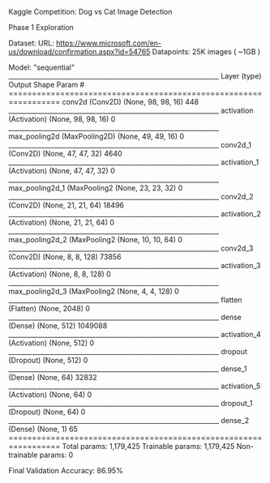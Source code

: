 
Kaggle Competition: Dog vs Cat Image Detection 


Phase 1 Exploration

  Dataset:
    URL: https://www.microsoft.com/en-us/download/confirmation.aspx?id=54765
    Datapoints: 25K images ( ~1GB )
    
    
   Model: "sequential"
        _________________________________________________________________
        Layer (type)                 Output Shape              Param #   
        =================================================================
        conv2d (Conv2D)              (None, 98, 98, 16)        448       
        _________________________________________________________________
        activation (Activation)      (None, 98, 98, 16)        0         
        _________________________________________________________________
        max_pooling2d (MaxPooling2D) (None, 49, 49, 16)        0         
        _________________________________________________________________
        conv2d_1 (Conv2D)            (None, 47, 47, 32)        4640      
        _________________________________________________________________
        activation_1 (Activation)    (None, 47, 47, 32)        0         
        _________________________________________________________________
        max_pooling2d_1 (MaxPooling2 (None, 23, 23, 32)        0         
        _________________________________________________________________
        conv2d_2 (Conv2D)            (None, 21, 21, 64)        18496     
        _________________________________________________________________
        activation_2 (Activation)    (None, 21, 21, 64)        0         
        _________________________________________________________________
        max_pooling2d_2 (MaxPooling2 (None, 10, 10, 64)        0         
        _________________________________________________________________
        conv2d_3 (Conv2D)            (None, 8, 8, 128)         73856     
        _________________________________________________________________
        activation_3 (Activation)    (None, 8, 8, 128)         0         
        _________________________________________________________________
        max_pooling2d_3 (MaxPooling2 (None, 4, 4, 128)         0         
        _________________________________________________________________
        flatten (Flatten)            (None, 2048)              0         
        _________________________________________________________________
        dense (Dense)                (None, 512)               1049088   
        _________________________________________________________________
        activation_4 (Activation)    (None, 512)               0         
        _________________________________________________________________
        dropout (Dropout)            (None, 512)               0         
        _________________________________________________________________
        dense_1 (Dense)              (None, 64)                32832     
        _________________________________________________________________
        activation_5 (Activation)    (None, 64)                0         
        _________________________________________________________________
        dropout_1 (Dropout)          (None, 64)                0         
        _________________________________________________________________
        dense_2 (Dense)              (None, 1)                 65        
        =================================================================
        Total params: 1,179,425
        Trainable params: 1,179,425
        Non-trainable params: 0

 Final Validation Accuracy: 86.95%

